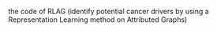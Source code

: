 the code of RLAG (identify potential cancer drivers by using a Representation Learning method on Attributed Graphs)
